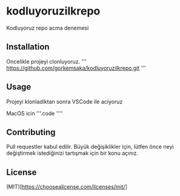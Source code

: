 # kodluyoruzilkrepo
Kodluyoruz repo acma denemesi 

## Installation 
Oncelikle projeyi clonluyoruz.
''' https://github.com/gorkemsaka/kodluyoruzilkrepo.git '''

## Usage
Projeyi klonladiktan sonra VSCode ile aciyoruz

MacOS icin
'''.code ''''

## Contributing
Pull requestler kabul edilir. Büyük değişiklikler için, lütfen önce neyi değiştirmek istediğinizi tartışmak için bir konu açınız.

## License
(MIT)[https://choosealicense.com/licenses/mit/]
